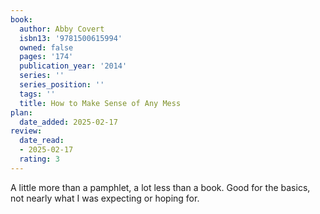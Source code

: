 ```yaml
---
book:
  author: Abby Covert
  isbn13: '9781500615994'
  owned: false
  pages: '174'
  publication_year: '2014'
  series: ''
  series_position: ''
  tags: ''
  title: How to Make Sense of Any Mess
plan:
  date_added: 2025-02-17
review:
  date_read:
  - 2025-02-17
  rating: 3
---
```

A little more than a pamphlet, a lot less than a book. Good for the basics, not nearly what I was expecting or hoping for. 
